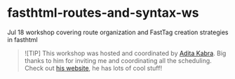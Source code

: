 # fasthtml-routes-and-syntax-ws
Jul 18 workshop covering route organization and FastTag creation strategies in fasthtml

> ![TIP]
> This workshop was hosted and coordinated by [Adita Kabra](https://www.linkedin.com/in/adityakabra/).  Big thanks to him for inviting me and coordinating all the scheduling.
> Check out [his website](https://www.applicativeai.com/), he has lots of cool stuff!
